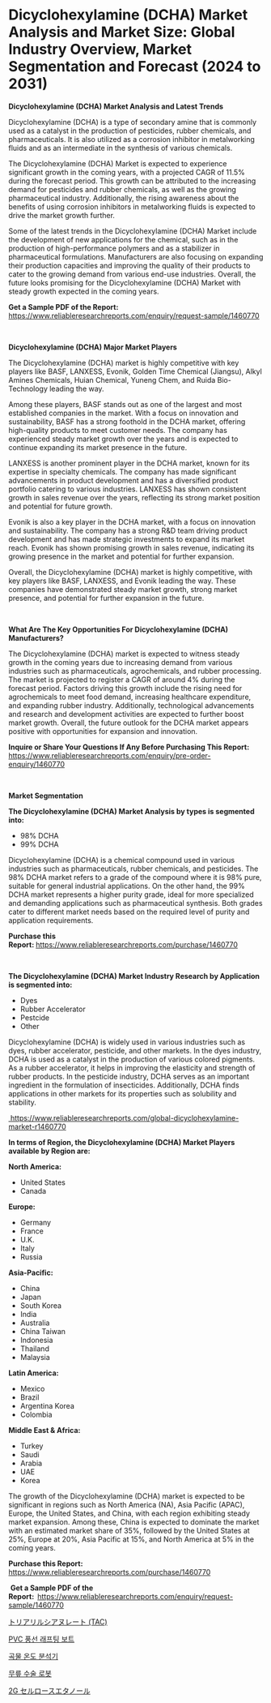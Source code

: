 <p><h1>Dicyclohexylamine (DCHA) Market Analysis and Market Size: Global Industry Overview, Market Segmentation and Forecast (2024 to 2031)</h1></p><p><strong>Dicyclohexylamine (DCHA) Market Analysis and Latest Trends</strong></p>
<p><p>Dicyclohexylamine (DCHA) is a type of secondary amine that is commonly used as a catalyst in the production of pesticides, rubber chemicals, and pharmaceuticals. It is also utilized as a corrosion inhibitor in metalworking fluids and as an intermediate in the synthesis of various chemicals.</p><p>The Dicyclohexylamine (DCHA) Market is expected to experience significant growth in the coming years, with a projected CAGR of 11.5% during the forecast period. This growth can be attributed to the increasing demand for pesticides and rubber chemicals, as well as the growing pharmaceutical industry. Additionally, the rising awareness about the benefits of using corrosion inhibitors in metalworking fluids is expected to drive the market growth further.</p><p>Some of the latest trends in the Dicyclohexylamine (DCHA) Market include the development of new applications for the chemical, such as in the production of high-performance polymers and as a stabilizer in pharmaceutical formulations. Manufacturers are also focusing on expanding their production capacities and improving the quality of their products to cater to the growing demand from various end-use industries. Overall, the future looks promising for the Dicyclohexylamine (DCHA) Market with steady growth expected in the coming years.</p></p>
<p><strong>Get a Sample PDF of the Report:&nbsp;</strong> <a href="https://www.reliableresearchreports.com/enquiry/request-sample/1460770">https://www.reliableresearchreports.com/enquiry/request-sample/1460770</a></p>
<p>&nbsp;</p>
<p><strong>Dicyclohexylamine (DCHA) Major Market Players</strong></p>
<p><p>The Dicyclohexylamine (DCHA) market is highly competitive with key players like BASF, LANXESS, Evonik, Golden Time Chemical (Jiangsu), Alkyl Amines Chemicals, Huian Chemical, Yuneng Chem, and Ruida Bio-Technology leading the way.</p><p>Among these players, BASF stands out as one of the largest and most established companies in the market. With a focus on innovation and sustainability, BASF has a strong foothold in the DCHA market, offering high-quality products to meet customer needs. The company has experienced steady market growth over the years and is expected to continue expanding its market presence in the future.</p><p>LANXESS is another prominent player in the DCHA market, known for its expertise in specialty chemicals. The company has made significant advancements in product development and has a diversified product portfolio catering to various industries. LANXESS has shown consistent growth in sales revenue over the years, reflecting its strong market position and potential for future growth.</p><p>Evonik is also a key player in the DCHA market, with a focus on innovation and sustainability. The company has a strong R&D team driving product development and has made strategic investments to expand its market reach. Evonik has shown promising growth in sales revenue, indicating its growing presence in the market and potential for further expansion.</p><p>Overall, the Dicyclohexylamine (DCHA) market is highly competitive, with key players like BASF, LANXESS, and Evonik leading the way. These companies have demonstrated steady market growth, strong market presence, and potential for further expansion in the future.</p></p>
<p>&nbsp;</p>
<p><strong>What Are The Key Opportunities For Dicyclohexylamine (DCHA) Manufacturers?</strong></p>
<p><p>The Dicyclohexylamine (DCHA) market is expected to witness steady growth in the coming years due to increasing demand from various industries such as pharmaceuticals, agrochemicals, and rubber processing. The market is projected to register a CAGR of around 4% during the forecast period. Factors driving this growth include the rising need for agrochemicals to meet food demand, increasing healthcare expenditure, and expanding rubber industry. Additionally, technological advancements and research and development activities are expected to further boost market growth. Overall, the future outlook for the DCHA market appears positive with opportunities for expansion and innovation.</p></p>
<p><strong>Inquire or Share Your Questions If Any Before Purchasing This Report:</strong> <a href="https://www.reliableresearchreports.com/enquiry/pre-order-enquiry/1460770">https://www.reliableresearchreports.com/enquiry/pre-order-enquiry/1460770</a></p>
<p>&nbsp;</p>
<p><strong>Market Segmentation</strong></p>
<p><strong>The Dicyclohexylamine (DCHA) Market Analysis by types is segmented into:</strong></p>
<p><ul><li>98% DCHA</li><li>99% DCHA</li></ul></p>
<p><p>Dicyclohexylamine (DCHA) is a chemical compound used in various industries such as pharmaceuticals, rubber chemicals, and pesticides. The 98% DCHA market refers to a grade of the compound where it is 98% pure, suitable for general industrial applications. On the other hand, the 99% DCHA market represents a higher purity grade, ideal for more specialized and demanding applications such as pharmaceutical synthesis. Both grades cater to different market needs based on the required level of purity and application requirements.</p></p>
<p><strong>Purchase this Report:&nbsp;</strong><a href="https://www.reliableresearchreports.com/purchase/1460770">https://www.reliableresearchreports.com/purchase/1460770</a></p>
<p>&nbsp;</p>
<p><strong>The Dicyclohexylamine (DCHA) Market Industry Research by Application is segmented into:</strong></p>
<p><ul><li>Dyes</li><li>Rubber Accelerator</li><li>Pestcide</li><li>Other</li></ul></p>
<p><p>Dicyclohexylamine (DCHA) is widely used in various industries such as dyes, rubber accelerator, pesticide, and other markets. In the dyes industry, DCHA is used as a catalyst in the production of various colored pigments. As a rubber accelerator, it helps in improving the elasticity and strength of rubber products. In the pesticide industry, DCHA serves as an important ingredient in the formulation of insecticides. Additionally, DCHA finds applications in other markets for its properties such as solubility and stability.</p></p>
<p><a href="https://www.reliableresearchreports.com/global-dicyclohexylamine-market-r1460770">&nbsp;https://www.reliableresearchreports.com/global-dicyclohexylamine-market-r1460770</a></p>
<p><strong>In terms of Region, the Dicyclohexylamine (DCHA) Market Players available by Region are:</strong></p>
<p>
    <p> <strong> North America: </strong>
        <ul>
            <li>United States</li>
            <li>Canada</li>
        </ul>
        </p> 
    <p> <strong> Europe: </strong>
        <ul>
            <li>Germany</li>
            <li>France</li>
            <li>U.K.</li>
            <li>Italy</li>
            <li>Russia</li>
        </ul>
        </p> 
    <p> <strong> Asia-Pacific: </strong>
        <ul>
            <li>China</li>
            <li>Japan</li>
            <li>South Korea</li>
            <li>India</li>
            <li>Australia</li>
            <li>China Taiwan</li>
            <li>Indonesia</li>
            <li>Thailand</li>
            <li>Malaysia</li>
        </ul>
        </p> 
    <p> <strong> Latin America: </strong>
        <ul>
            <li>Mexico</li>
            <li>Brazil</li>
            <li>Argentina Korea</li>
            <li>Colombia</li>
        </ul>
        </p> 
    <p> <strong> Middle East & Africa: </strong>
        <ul>
            <li>Turkey</li>
            <li>Saudi</li>
            <li>Arabia</li>
            <li>UAE</li>
            <li>Korea</li>
        </ul>
    </p>
    </p>
<p><p>The growth of the Dicyclohexylamine (DCHA) market is expected to be significant in regions such as North America (NA), Asia Pacific (APAC), Europe, the United States, and China, with each region exhibiting steady market expansion. Among these, China is expected to dominate the market with an estimated market share of 35%, followed by the United States at 25%, Europe at 20%, Asia Pacific at 15%, and North America at 5% in the coming years.</p></p>
<p><strong>Purchase this Report: </strong><a href="https://www.reliableresearchreports.com/purchase/1460770">https://www.reliableresearchreports.com/purchase/1460770</a></p>
<p>&nbsp;<strong>Get a Sample PDF of the Report:&nbsp;&nbsp;</strong><a href="https://www.reliableresearchreports.com/enquiry/request-sample/1460770">https://www.reliableresearchreports.com/enquiry/request-sample/1460770</a></p>
<p><strong></strong></p>
<p><p><a href="https://medium.com/@alexandramiranda455/%E3%83%88%E3%83%AA%E3%82%A2%E3%83%AA%E3%83%AB%E3%82%B7%E3%82%A2%E3%83%B3%E3%83%AB%E3%83%AC%E3%83%BC%E3%83%88-tac-%E5%B8%82%E5%A0%B4%E3%81%AE%E5%88%86%E6%9E%90-%E3%82%B0%E3%83%AD%E3%83%BC%E3%83%90%E3%83%AB%E7%94%A3%E6%A5%AD%E3%81%AE%E5%B1%95%E6%9C%9B%E3%81%A8%E4%BA%88%E6%B8%AC-2024%E5%B9%B4%E3%81%8B%E3%82%892031%E5%B9%B4-c5849cfc9f07">トリアリルシアヌレート (TAC)</a></p><p><a href="https://github.com/OliverBarry1954/Market-Research-Report-List-1/blob/main/167086492422.md">PVC 풍선 래프팅 보트</a></p><p><a href="https://medium.com/@matthiasdkins856/%EA%B3%A1%EB%AC%BC-%EC%98%A8%EB%8F%84-%EB%B6%84%EC%84%9D%EA%B8%B0-%EC%8B%9C%EC%9E%A5-%EA%B7%9C%EB%AA%A8%EA%B0%80-%EA%B8%80%EB%A1%9C%EB%B2%8C-%EC%82%B0%EC%97%85%EC%97%90%EC%84%9C-%EC%B5%9C%EA%B3%A0%EC%9D%98-%EB%A7%88%EC%BC%80%ED%8C%85-%EC%B1%84%EB%84%90%EC%9D%84-%EB%B3%B4%EC%97%AC%EC%A4%8D%EB%8B%88%EB%8B%A4-e7e48db1444c">곡물 온도 분석기</a></p><p><a href="https://medium.com/@angelitahessel2022/%EB%AC%B4%EB%A6%8E-%EC%88%98%EC%88%A0-%EB%A1%9C%EB%B4%87-%EC%8B%9C%EC%9E%A5%EC%9D%80-%EC%8B%9C%EC%9E%A5-%EC%A0%90%EC%9C%A0%EC%9C%A8-%ED%81%AC%EA%B8%B0-%EB%B0%8F-2031%EB%85%84%EA%B9%8C%EC%A7%80-%EC%98%88%EC%83%81%EB%90%9C-%EC%98%88%EC%B8%A1%EC%97%90-%EC%B4%88%EC%A0%90%EC%9D%84-%EB%A7%9E%EC%B6%A5%EB%8B%88%EB%8B%A4-614982b7650a">무릎 수술 로봇</a></p><p><a href="https://medium.com/@candiceveum_27405/%E3%83%87%E3%82%B3%E3%83%BC%E3%83%87%E3%82%A3%E3%83%B3%E3%82%B02g%E3%82%BB%E3%83%AB%E3%83%AD%E3%83%BC%E3%82%B9%E3%82%A8%E3%82%BF%E3%83%8E%E3%83%BC%E3%83%AB%E5%B8%82%E5%A0%B4%E3%83%A1%E3%83%88%E3%83%AA%E3%82%AF%E3%82%B9-%E5%B8%82%E5%A0%B4%E3%82%B7%E3%82%A7%E3%82%A2-%E3%83%88%E3%83%AC%E3%83%B3%E3%83%89-%E6%88%90%E9%95%B7%E3%83%91%E3%82%BF%E3%83%BC%E3%83%B3-73baa24434c9">2G セルロースエタノール</a></p></p>